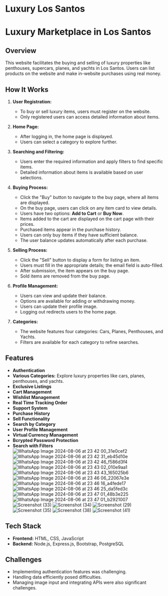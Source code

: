 # Luxury Los Santos
# Luxury Marketplace in Los Santos

## Overview
This website facilitates the buying and selling of luxury properties like penthouses, supercars, planes, and yachts in Los Santos. Users can list products on the website and make in-website purchases using real money.

## How It Works
1. **User Registration:** 
   - To buy or sell luxury items, users must register on the website.
   - Only registered users can access detailed information about items.

2. **Home Page:**
   - After logging in, the home page is displayed.
   - Users can select a category to explore further.

3. **Searching and Filtering:**
   - Users enter the required information and apply filters to find specific items.
   - Detailed information about items is available based on user selections.

4. **Buying Process:**
   - Click the "Buy" button to navigate to the buy page, where all items are displayed.
   - On the buy page, users can click on any item card to view details.
   - Users have two options: **Add to Cart** or **Buy Now**.
   - Items added to the cart are displayed on the cart page with their prices.
   - Purchased items appear in the purchase history.
   - Users can only buy items if they have sufficient balance.
   - The user balance updates automatically after each purchase.

5. **Selling Process:**

   - Click the "Sell" button to display a form for listing an item.
   - Users must fill in the appropriate details; the email field is auto-filled.
   - After submission, the item appears on the buy page.
   - Sold items are removed from the buy page.

6. **Profile Management:**
   - Users can view and update their balance.
   - Options are available for adding or withdrawing money.
   - Users can update their profile image.
   - Logging out redirects users to the home page.

7. **Categories:**
   - The website features four categories: Cars, Planes, Penthouses, and Yachts.
   - Filters are available for each category to refine searches.

## Features
- **Authentication**
- **Various Categories:** Explore luxury properties like cars, planes, penthouses, and yachts.
- **Exclusive Listings**
- **Cart Management**
- **Wishlist Management**
- **Real Time Tracking Order**
- **Support System**
- **Purchase History**
- **Sell Functionality**
- **Search by Category**
- **User Profile Management**
- **Virtual Currency Management**
- **Bcrypted Password Protection**
- **Search with Filters**
![WhatsApp Image 2024-08-06 at 23 42 00_31e0cef2](https://github.com/user-attachments/assets/5eb5caa4-185a-4db4-b99a-07363631fb39)
![WhatsApp Image 2024-08-06 at 23 42 31_eb45d10e](https://github.com/user-attachments/assets/5a2ffba4-17f0-46a6-97cd-3ee6c34c0350)
![WhatsApp Image 2024-08-06 at 23 42 46_f586d3f4](https://github.com/user-attachments/assets/8fc72274-65d6-4bd8-b0f7-eb23b1ffb36a)
![WhatsApp Image 2024-08-06 at 23 43 02_010e9aa1](https://github.com/user-attachments/assets/598d5413-b8da-44bd-a672-a0028553d733)
![WhatsApp Image 2024-08-06 at 23 43 43_165025b6](https://github.com/user-attachments/assets/95f3edaf-e77a-43ca-bee6-daf78ece8b5c)
![WhatsApp Image 2024-08-06 at 23 46 06_22067e3e](https://github.com/user-attachments/assets/95a4833a-4965-4b3c-a2da-24d03b4acd82)
![WhatsApp Image 2024-08-06 at 23 46 16_a4fede17](https://github.com/user-attachments/assets/57d2573b-42d2-45b6-904d-6b5c8dce4c7d)
![WhatsApp Image 2024-08-06 at 23 46 25_da5fed3c](https://github.com/user-attachments/assets/0a88c7d0-3986-4948-9413-b762db010187)
![WhatsApp Image 2024-08-06 at 23 47 01_48b3e225](https://github.com/user-attachments/assets/d17355d5-3871-455e-a373-718b31ba4641)
![WhatsApp Image 2024-08-06 at 23 47 01_b2921007](https://github.com/user-attachments/assets/7b0c84a0-7191-4dd7-bff6-b730d81c94ef)
![Screenshot (33)](https://github.com/user-attachments/assets/e2434ca3-3298-4d57-9364-4c108f48bb02)
![Screenshot (34)](https://github.com/user-attachments/assets/5c677fad-07a5-490d-ac12-923d9cc92563)
![Screenshot (29)](https://github.com/user-attachments/assets/15bcffe2-6b6f-40ae-8a5f-447032f80ed4)
![Screenshot (35)](https://github.com/user-attachments/assets/fa1993a0-a2f6-4085-af4a-2dd67cc2e805)
![Screenshot (38)](https://github.com/user-attachments/assets/a10fcbc7-8611-4c61-901c-0c334e54cdfc)
![Screenshot (41)](https://github.com/user-attachments/assets/405bc70d-5b23-4634-811a-b51e57ab1749)




## Tech Stack
- **Frontend:** HTML, CSS, JavaScript
- **Backend:** Node.js, Express.js, Bootstrap, PostgreSQL

## Challenges
- Implementing authentication features was challenging.
- Handling data efficiently posed difficulties.
- Managing image input and integrating APIs were also significant challenges.


